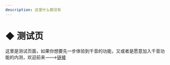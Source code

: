 ```yaml
---
description: 这里什么都没有
---
```


# ◆ 测试页

这里是测试页面，如果你想要先一步体验到千音的功能，又或者是愿意加入千音功能的内测，欢迎前来-——>[链接](../ru-he-lian-xi.md)

